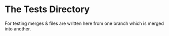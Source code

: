 The Tests Directory
===================

For testing merges & files are written here from one branch which is merged into another.
